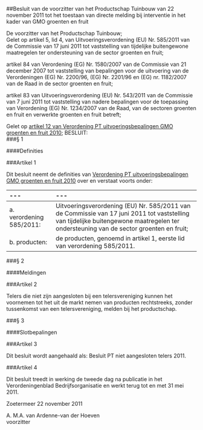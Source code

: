 <meta http-equiv='Content-Type' content='text/html; charset=utf-8' />

##Besluit van de voorzitter van het Productschap Tuinbouw van 22 november 2011 tot het toestaan van directe melding bij interventie in het kader van GMO groenten en fruit

De voorzitter van het Productschap Tuinbouw;  
Gelet op artikel 5, lid 4, van Uitvoeringsverordening (EU) Nr. 585/2011 van de Commissie van 17 juni 2011 tot vaststelling van tijdelijke buitengewone maatregelen ter ondersteuning van de sector groenten en fruit;

artikel 84 van Verordening (EG) Nr. 1580/2007 van de Commissie van 21 december 2007 tot vaststelling van bepalingen voor de uitvoering van de Verordeningen (EG) Nr. 2200/96, (EG) Nr. 2201/96 en (EG) nr. 1182/2007 van de Raad in de sector groenten en fruit;

artikel 83 van Uitvoeringsverordening (EU) Nr. 543/2011 van de Commissie van 7 juni 2011 tot vaststelling van nadere bepalingen voor de toepassing van Verordening (EG) Nr. 1234/2007 van de Raad, van de sectoren groenten en fruit en verwerkte groenten en fruit betreft;

Gelet op [artikel 12 van Verordening PT uitvoeringsbepalingen GMO groenten en fruit 2010](../../../../../../../../pbo/verordening/pt/uitvoeringsbepalingen/gmo/groenten/en/fruit/2010/BWBR0029740/README.md);
BESLUIT:    
###§ 1 

####Definities

###Artikel 1 

Dit besluit neemt de definities van [Verordening PT uitvoeringsbepalingen GMO groenten en fruit 2010](../../../../../../../../pbo/verordening/pt/uitvoeringsbepalingen/gmo/groenten/en/fruit/2010/BWBR0029740/README.md) over en verstaat voorts onder: 

| --- | --- |
|:---|:---|
|a. verordening 585/2011: |Uitvoeringsverordening (EU) Nr. 585/2011 van de Commissie van 17 juni 2011 tot vaststelling van tijdelijke buitengewone maatregelen ter ondersteuning van de sector groenten en fruit; |
|b. producten: |de producten, genoemd in artikel 1, eerste lid van verordening 585/2011. |

###§ 2 

####Meldingen

###Artikel 2 

Telers die niet zijn aangesloten bij een telersvereniging kunnen het voornemen tot het uit de markt nemen van producten rechtstreeks, zonder tussenkomst van een telersvereniging, melden bij het productschap. 

###§ 3 

####Slotbepalingen

###Artikel 3 

Dit besluit wordt aangehaald als: Besluit PT niet aangesloten telers 2011. 

###Artikel 4 

Dit besluit treedt in werking de tweede dag na publicatie in het Verordeningenblad Bedrijfsorganisatie en werkt terug tot en met 31 mei 2011. 

Zoetermeer 
22 november 2011   

A. M.A. van Ardenne-van der Hoeven  
voorzitter   
